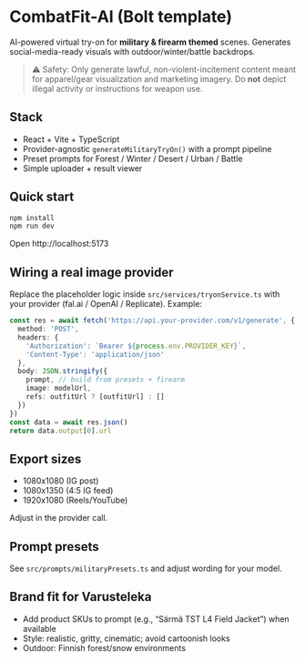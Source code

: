 # CombatFit-AI (Bolt template)

AI-powered virtual try-on for **military & firearm themed** scenes. Generates social-media-ready visuals with outdoor/winter/battle backdrops.

> ⚠️ Safety: Only generate lawful, non-violent-incitement content meant for apparel/gear visualization and marketing imagery. Do **not** depict illegal activity or instructions for weapon use.

## Stack
- React + Vite + TypeScript
- Provider-agnostic `generateMilitaryTryOn()` with a prompt pipeline
- Preset prompts for Forest / Winter / Desert / Urban / Battle
- Simple uploader + result viewer

## Quick start
```bash
npm install
npm run dev
```

Open http://localhost:5173

## Wiring a real image provider
Replace the placeholder logic inside `src/services/tryonService.ts` with your provider (fal.ai / OpenAI / Replicate). Example:

```ts
const res = await fetch('https://api.your-provider.com/v1/generate', {
  method: 'POST',
  headers: {
    'Authorization': `Bearer ${process.env.PROVIDER_KEY}`,
    'Content-Type': 'application/json'
  },
  body: JSON.stringify({
    prompt, // build from presets + firearm
    image: modelUrl,
    refs: outfitUrl ? [outfitUrl] : []
  })
})
const data = await res.json()
return data.output[0].url
```

## Export sizes
- 1080x1080 (IG post)
- 1080x1350 (4:5 IG feed)
- 1920x1080 (Reels/YouTube)

Adjust in the provider call.

## Prompt presets
See `src/prompts/militaryPresets.ts` and adjust wording for your model.

## Brand fit for Varusteleka
- Add product SKUs to prompt (e.g., “Särmä TST L4 Field Jacket”) when available
- Style: realistic, gritty, cinematic; avoid cartoonish looks
- Outdoor: Finnish forest/snow environments
